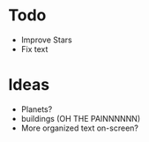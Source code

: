 # Todo
- Improve Stars
- Fix text

# Ideas
- Planets?
- buildings (OH THE PAINNNNNN)
- More organized text on-screen?